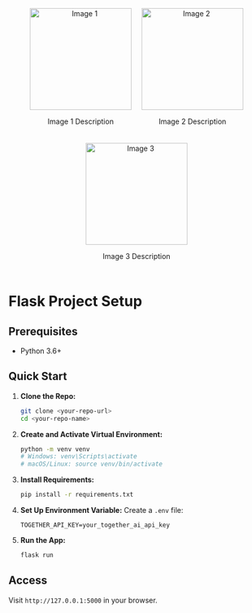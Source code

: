 <div style="display: flex; justify-content: center; flex-wrap: wrap; margin: 20px;">
  <div style="margin: 10px; text-align: center;">
    <img src="https://github.com/user-attachments/assets/2017912e-58ec-4792-952b-60d2570f49c1" alt="Image 1" width="200"/>
    <p>Image 1 Description</p>
  </div>

  <div style="margin: 10px; text-align: center;">
    <img src="https://github.com/user-attachments/assets/b7f731a5-8455-4b99-be5d-4174bbb0ecf4" alt="Image 2" width="200"/>
    <p>Image 2 Description</p>
  </div>

  <div style="margin: 10px; text-align: center;">
    <img src="https://github.com/user-attachments/assets/f078afee-d915-44ee-a744-aaa739fa6969" alt="Image 3" width="200"/>
    <p>Image 3 Description</p>
  </div>
</div>

# Flask Project Setup

## Prerequisites
- Python 3.6+

## Quick Start

1. **Clone the Repo:**
   ```bash
   git clone <your-repo-url>
   cd <your-repo-name>
   ```

2. **Create and Activate Virtual Environment:**
   ```bash
   python -m venv venv
   # Windows: venv\Scripts\activate
   # macOS/Linux: source venv/bin/activate
   ```

3. **Install Requirements:**
   ```bash
   pip install -r requirements.txt
   ```

4. **Set Up Environment Variable:**
   Create a `.env` file:
   ```
   TOGETHER_API_KEY=your_together_ai_api_key
   ```

5. **Run the App:**
   ```bash
   flask run
   ```

## Access
Visit `http://127.0.0.1:5000` in your browser.

